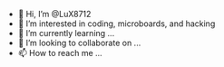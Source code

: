 - 👋 Hi, I’m @LuX8712
- 👀 I’m interested in coding, microboards, and hacking
- 🌱 I’m currently learning ...
- 💞️ I’m looking to collaborate on ...
- 📫 How to reach me ...

<!---
LuX8712/LuX8712 is a ✨ special ✨ repository because its `README.md` (this file) appears on your GitHub profile.
You can click the Preview link to take a look at your changes.
--->
